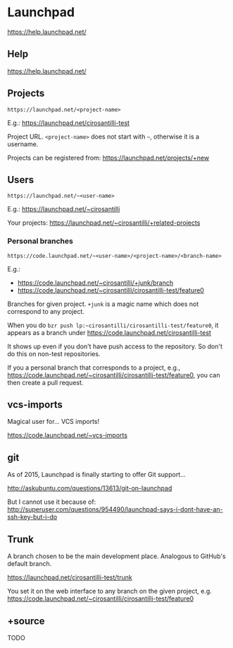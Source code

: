 # Launchpad

<https://help.launchpad.net/>

## Help

<https://help.launchpad.net/>

## Projects

`https://launchpad.net/<project-name>`

E.g.: <https://launchpad.net/cirosantilli-test>

Project URL. `<project-name>` does not start with `~`, otherwise it is a username.

Projects can be registered from: <https://launchpad.net/projects/+new>

## Users

`https://launchpad.net/~<user-name>`

E.g.: <https://launchpad.net/~cirosantilli>

Your projects: <https://launchpad.net/~cirosantilli/+related-projects>

### Personal branches

`https://code.launchpad.net/~<user-name>/<project-name>/<branch-name>`

E.g.:

- <https://code.launchpad.net/~cirosantilli/+junk/branch>
- <https://code.launchpad.net/~cirosantilli/cirosantilli-test/feature0>

Branches for given project. `+junk` is a magic name which does not correspond to any project.

When you do `bzr push lp:~cirosantilli/cirosantilli-test/feature0`, it appears as a branch under <https://code.launchpad.net/cirosantilli-test>

It shows up even if you don't have push access to the repository. So don't do this on non-test repositories.

If you a personal branch that corresponds to a project, e.g., <https://code.launchpad.net/~cirosantilli/cirosantilli-test/feature0>, you can then create a pull request.

## vcs-imports

Magical user for... VCS imports!

<https://code.launchpad.net/~vcs-imports>

## git

As of 2015, Launchpad is finally starting to offer Git support...

<http://askubuntu.com/questions/13613/git-on-launchpad>

But I cannot use it because of: <http://superuser.com/questions/954490/launchpad-says-i-dont-have-an-ssh-key-but-i-do>

## Trunk

A branch chosen to be the main development place. Analogous to GitHub's default branch.

<https://launchpad.net/cirosantilli-test/trunk>

You set it on the web interface to any branch on the given project, e.g. <https://code.launchpad.net/~cirosantilli/cirosantilli-test/feature0>

## +source

TODO
